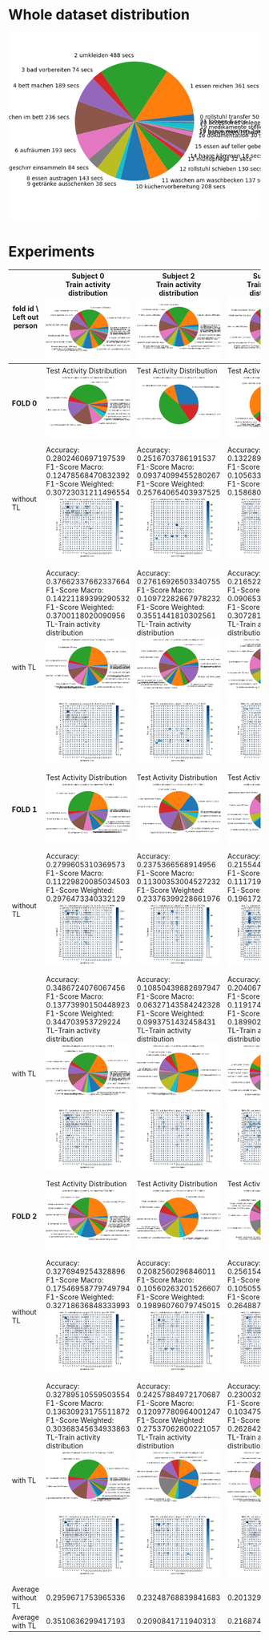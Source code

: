 # Whole dataset distribution
![activityDistribution](wholeDatasetActivityDistribution.png)
# Experiments
|fold id \ Left out person|Subject 0<br />Train activity distribution <br />![Base model train activity distribution](subject0_trainActivityDistribution.png)|Subject 2<br />Train activity distribution <br />![Base model train activity distribution](subject2_trainActivityDistribution.png)|Subject 3<br />Train activity distribution <br />![Base model train activity distribution](subject3_trainActivityDistribution.png)|Subject 4<br />Train activity distribution <br />![Base model train activity distribution](subject4_trainActivityDistribution.png)|Subject 5<br />Train activity distribution <br />![Base model train activity distribution](subject5_trainActivityDistribution.png)|Subject 6<br />Train activity distribution <br />![Base model train activity distribution](subject6_trainActivityDistribution.png)|Subject 7<br />Train activity distribution <br />![Base model train activity distribution](subject7_trainActivityDistribution.png)|Subject 8<br />Train activity distribution <br />![Base model train activity distribution](subject8_trainActivityDistribution.png)|Subject 9<br />Train activity distribution <br />![Base model train activity distribution](subject9_trainActivityDistribution.png)|Subject 10<br />Train activity distribution <br />![Base model train activity distribution](subject10_trainActivityDistribution.png)|Subject 11<br />Train activity distribution <br />![Base model train activity distribution](subject11_trainActivityDistribution.png)|Subject 12<br />Train activity distribution <br />![Base model train activity distribution](subject12_trainActivityDistribution.png)|Subject 13<br />Train activity distribution <br />![Base model train activity distribution](subject13_trainActivityDistribution.png)|
| -----------| -----------| -----------| -----------| -----------| -----------| -----------| -----------| -----------| -----------| -----------| -----------| -----------| -----------|
|**FOLD 0**|Test Activity Distribution <br />![Test activity distribution](subject0_kfold0_testActivityDistribution.png)|Test Activity Distribution <br />![Test activity distribution](subject2_kfold0_testActivityDistribution.png)|Test Activity Distribution <br />![Test activity distribution](subject3_kfold0_testActivityDistribution.png)|Test Activity Distribution <br />![Test activity distribution](subject4_kfold0_testActivityDistribution.png)|Test Activity Distribution <br />![Test activity distribution](subject5_kfold0_testActivityDistribution.png)|Test Activity Distribution <br />![Test activity distribution](subject6_kfold0_testActivityDistribution.png)|Test Activity Distribution <br />![Test activity distribution](subject7_kfold0_testActivityDistribution.png)|Test Activity Distribution <br />![Test activity distribution](subject8_kfold0_testActivityDistribution.png)|Test Activity Distribution <br />![Test activity distribution](subject9_kfold0_testActivityDistribution.png)|Test Activity Distribution <br />![Test activity distribution](subject10_kfold0_testActivityDistribution.png)|Test Activity Distribution <br />![Test activity distribution](subject11_kfold0_testActivityDistribution.png)|Test Activity Distribution <br />![Test activity distribution](subject12_kfold0_testActivityDistribution.png)|Test Activity Distribution <br />![Test activity distribution](subject13_kfold0_testActivityDistribution.png)|
|without TL|Accuracy: 0.2802460697197539<br />F1-Score Macro: 0.12478568470832392<br />F1-Score Weighted: 0.30723031211496554<br />![confusion matrix](subject0_kfold0_withoutTL_conf_matrix.png)|Accuracy: 0.2516703786191537<br />F1-Score Macro: 0.09374099455280267<br />F1-Score Weighted: 0.25764065403937525<br />![confusion matrix](subject2_kfold0_withoutTL_conf_matrix.png)|Accuracy: 0.13228941684665227<br />F1-Score Macro: 0.10563352458055353<br />F1-Score Weighted: 0.1586804198435736<br />![confusion matrix](subject3_kfold0_withoutTL_conf_matrix.png)|Accuracy: 0.4073088092933204<br />F1-Score Macro: 0.1282815663787617<br />F1-Score Weighted: 0.37943275524018455<br />![confusion matrix](subject4_kfold0_withoutTL_conf_matrix.png)|Accuracy: 0.4102259215219976<br />F1-Score Macro: 0.13032533647321148<br />F1-Score Weighted: 0.46525910233986956<br />![confusion matrix](subject5_kfold0_withoutTL_conf_matrix.png)|Accuracy: 0.1595829991980754<br />F1-Score Macro: 0.09822599062266704<br />F1-Score Weighted: 0.13643192089821743<br />![confusion matrix](subject6_kfold0_withoutTL_conf_matrix.png)|Accuracy: 0.27530606151089876<br />F1-Score Macro: 0.10473678224839571<br />F1-Score Weighted: 0.2707677598464729<br />![confusion matrix](subject7_kfold0_withoutTL_conf_matrix.png)|Accuracy: 0.2785777255362915<br />F1-Score Macro: 0.12103753237195249<br />F1-Score Weighted: 0.29572130629465343<br />![confusion matrix](subject8_kfold0_withoutTL_conf_matrix.png)|Accuracy: 0.014473684210526316<br />F1-Score Macro: 0.008424547388079058<br />F1-Score Weighted: 0.011555439670400777<br />![confusion matrix](subject9_kfold0_withoutTL_conf_matrix.png)|Accuracy: 0.3822695035460993<br />F1-Score Macro: 0.16481007414862978<br />F1-Score Weighted: 0.4172322213614579<br />![confusion matrix](subject10_kfold0_withoutTL_conf_matrix.png)|Accuracy: 0.3289425981873112<br />F1-Score Macro: 0.14063677387241946<br />F1-Score Weighted: 0.3220674627919993<br />![confusion matrix](subject11_kfold0_withoutTL_conf_matrix.png)|Accuracy: 0.27455275648046734<br />F1-Score Macro: 0.14673315008448254<br />F1-Score Weighted: 0.23883440942659692<br />![confusion matrix](subject12_kfold0_withoutTL_conf_matrix.png)|Accuracy: 0.29721669980119286<br />F1-Score Macro: 0.07892451886450429<br />F1-Score Weighted: 0.35487943414786316<br />![confusion matrix](subject13_kfold0_withoutTL_conf_matrix.png)|
|with TL|Accuracy: 0.37662337662337664<br />F1-Score Macro: 0.14221189399290532<br />F1-Score Weighted: 0.3700118020090956<br />TL-Train activity distribution <br />![TL-Train activity distribution](subject0_kfold0_TL_trainActivityDistribution.png)<br />![confusion matrix](subject0_kfold0_withTL_conf_matrix.png)|Accuracy: 0.27616926503340755<br />F1-Score Macro: 0.10972282867978232<br />F1-Score Weighted: 0.3551441810302561<br />TL-Train activity distribution <br />![TL-Train activity distribution](subject2_kfold0_TL_trainActivityDistribution.png)<br />![confusion matrix](subject2_kfold0_withTL_conf_matrix.png)|Accuracy: 0.21652267818574514<br />F1-Score Macro: 0.09065388300627342<br />F1-Score Weighted: 0.30728156677039936<br />TL-Train activity distribution <br />![TL-Train activity distribution](subject3_kfold0_TL_trainActivityDistribution.png)<br />![confusion matrix](subject3_kfold0_withTL_conf_matrix.png)|Accuracy: 0.1989351403678606<br />F1-Score Macro: 0.09173915894890813<br />F1-Score Weighted: 0.2349322639308538<br />TL-Train activity distribution <br />![TL-Train activity distribution](subject4_kfold0_TL_trainActivityDistribution.png)<br />![confusion matrix](subject4_kfold0_withTL_conf_matrix.png)|Accuracy: 0.3313515655965121<br />F1-Score Macro: 0.11452034525665813<br />F1-Score Weighted: 0.40476684170088606<br />TL-Train activity distribution <br />![TL-Train activity distribution](subject5_kfold0_TL_trainActivityDistribution.png)<br />![confusion matrix](subject5_kfold0_withTL_conf_matrix.png)|Accuracy: 0.15356856455493184<br />F1-Score Macro: 0.0883588005493263<br />F1-Score Weighted: 0.1338526955466079<br />TL-Train activity distribution <br />![TL-Train activity distribution](subject6_kfold0_TL_trainActivityDistribution.png)<br />![confusion matrix](subject6_kfold0_withTL_conf_matrix.png)|Accuracy: 0.20035831591519856<br />F1-Score Macro: 0.07410242524981162<br />F1-Score Weighted: 0.18207122083427363<br />TL-Train activity distribution <br />![TL-Train activity distribution](subject7_kfold0_TL_trainActivityDistribution.png)<br />![confusion matrix](subject7_kfold0_withTL_conf_matrix.png)|Accuracy: 0.293270643549809<br />F1-Score Macro: 0.12352396018548345<br />F1-Score Weighted: 0.25849495170183284<br />TL-Train activity distribution <br />![TL-Train activity distribution](subject8_kfold0_TL_trainActivityDistribution.png)<br />![confusion matrix](subject8_kfold0_withTL_conf_matrix.png)|Accuracy: 0.6335526315789474<br />F1-Score Macro: 0.1868155466140353<br />F1-Score Weighted: 0.6080158904244811<br />TL-Train activity distribution <br />![TL-Train activity distribution](subject9_kfold0_TL_trainActivityDistribution.png)<br />![confusion matrix](subject9_kfold0_withTL_conf_matrix.png)|Accuracy: 0.27588652482269505<br />F1-Score Macro: 0.14133731377790631<br />F1-Score Weighted: 0.23826684424947728<br />TL-Train activity distribution <br />![TL-Train activity distribution](subject10_kfold0_TL_trainActivityDistribution.png)<br />![confusion matrix](subject10_kfold0_withTL_conf_matrix.png)|Accuracy: 0.28906344410876134<br />F1-Score Macro: 0.1271869929346027<br />F1-Score Weighted: 0.3195321863034583<br />TL-Train activity distribution <br />![TL-Train activity distribution](subject11_kfold0_TL_trainActivityDistribution.png)<br />![confusion matrix](subject11_kfold0_withTL_conf_matrix.png)|Accuracy: 0.25009127418765975<br />F1-Score Macro: 0.17561679336866112<br />F1-Score Weighted: 0.2606801993183624<br />TL-Train activity distribution <br />![TL-Train activity distribution](subject12_kfold0_TL_trainActivityDistribution.png)<br />![confusion matrix](subject12_kfold0_withTL_conf_matrix.png)|Accuracy: 0.26938369781312127<br />F1-Score Macro: 0.11728484958191528<br />F1-Score Weighted: 0.2779278367208703<br />TL-Train activity distribution <br />![TL-Train activity distribution](subject13_kfold0_TL_trainActivityDistribution.png)<br />![confusion matrix](subject13_kfold0_withTL_conf_matrix.png)|
|**FOLD 1**|Test Activity Distribution <br />![Test activity distribution](subject0_kfold1_testActivityDistribution.png)|Test Activity Distribution <br />![Test activity distribution](subject2_kfold1_testActivityDistribution.png)|Test Activity Distribution <br />![Test activity distribution](subject3_kfold1_testActivityDistribution.png)|Test Activity Distribution <br />![Test activity distribution](subject4_kfold1_testActivityDistribution.png)|Test Activity Distribution <br />![Test activity distribution](subject5_kfold1_testActivityDistribution.png)|Test Activity Distribution <br />![Test activity distribution](subject6_kfold1_testActivityDistribution.png)|Test Activity Distribution <br />![Test activity distribution](subject7_kfold1_testActivityDistribution.png)|Test Activity Distribution <br />![Test activity distribution](subject8_kfold1_testActivityDistribution.png)|Test Activity Distribution <br />![Test activity distribution](subject9_kfold1_testActivityDistribution.png)|Test Activity Distribution <br />![Test activity distribution](subject10_kfold1_testActivityDistribution.png)|Test Activity Distribution <br />![Test activity distribution](subject11_kfold1_testActivityDistribution.png)|Test Activity Distribution <br />![Test activity distribution](subject12_kfold1_testActivityDistribution.png)|Test Activity Distribution <br />![Test activity distribution](subject13_kfold1_testActivityDistribution.png)|
|without TL|Accuracy: 0.2799605310369573<br />F1-Score Macro: 0.11229820085034503<br />F1-Score Weighted: 0.2976473340332129<br />![confusion matrix](subject0_kfold1_withoutTL_conf_matrix.png)|Accuracy: 0.2375366568914956<br />F1-Score Macro: 0.11300353004527232<br />F1-Score Weighted: 0.23376399228661976<br />![confusion matrix](subject2_kfold1_withoutTL_conf_matrix.png)|Accuracy: 0.21554414577670392<br />F1-Score Macro: 0.11171972332579977<br />F1-Score Weighted: 0.1961727069067015<br />![confusion matrix](subject3_kfold1_withoutTL_conf_matrix.png)|Accuracy: 0.21368798565451286<br />F1-Score Macro: 0.10691665347631468<br />F1-Score Weighted: 0.2337224030714221<br />![confusion matrix](subject4_kfold1_withoutTL_conf_matrix.png)|Accuracy: 0.17001545595054096<br />F1-Score Macro: 0.06538572793811304<br />F1-Score Weighted: 0.12005915182792025<br />![confusion matrix](subject5_kfold1_withoutTL_conf_matrix.png)|Accuracy: 0.233682514101531<br />F1-Score Macro: 0.11024098993975628<br />F1-Score Weighted: 0.2877141955173493<br />![confusion matrix](subject6_kfold1_withoutTL_conf_matrix.png)|Accuracy: 0.24153406772745817<br />F1-Score Macro: 0.09795159100307155<br />F1-Score Weighted: 0.26027610437914556<br />![confusion matrix](subject7_kfold1_withoutTL_conf_matrix.png)|Accuracy: 0.2702523240371846<br />F1-Score Macro: 0.1368282054939064<br />F1-Score Weighted: 0.3182545345374046<br />![confusion matrix](subject8_kfold1_withoutTL_conf_matrix.png)|Accuracy: 0.10214318285453716<br />F1-Score Macro: 0.06307527365484036<br />F1-Score Weighted: 0.07414167793591322<br />![confusion matrix](subject9_kfold1_withoutTL_conf_matrix.png)|Accuracy: 0.19991055456171736<br />F1-Score Macro: 0.13998317434323707<br />F1-Score Weighted: 0.17340160873883123<br />![confusion matrix](subject10_kfold1_withoutTL_conf_matrix.png)|Accuracy: 0.2681333461427611<br />F1-Score Macro: 0.12766707582124978<br />F1-Score Weighted: 0.24772149368737112<br />![confusion matrix](subject11_kfold1_withoutTL_conf_matrix.png)|Accuracy: 0.2063469270534176<br />F1-Score Macro: 0.1013782200220102<br />F1-Score Weighted: 0.18344789177754406<br />![confusion matrix](subject12_kfold1_withoutTL_conf_matrix.png)|Accuracy: 0.3471264367816092<br />F1-Score Macro: 0.1083430041583096<br />F1-Score Weighted: 0.3389019740248077<br />![confusion matrix](subject13_kfold1_withoutTL_conf_matrix.png)|
|with TL|Accuracy: 0.3486724076067456<br />F1-Score Macro: 0.13773990150448923<br />F1-Score Weighted: 0.344703953729224<br />TL-Train activity distribution <br />![TL-Train activity distribution](subject0_kfold1_TL_trainActivityDistribution.png)<br />![confusion matrix](subject0_kfold1_withTL_conf_matrix.png)|Accuracy: 0.10850439882697947<br />F1-Score Macro: 0.06327143584242328<br />F1-Score Weighted: 0.0993751432458431<br />TL-Train activity distribution <br />![TL-Train activity distribution](subject2_kfold1_TL_trainActivityDistribution.png)<br />![confusion matrix](subject2_kfold1_withTL_conf_matrix.png)|Accuracy: 0.20406725057887848<br />F1-Score Macro: 0.11917482787634477<br />F1-Score Weighted: 0.18990253035947952<br />TL-Train activity distribution <br />![TL-Train activity distribution](subject3_kfold1_TL_trainActivityDistribution.png)<br />![confusion matrix](subject3_kfold1_withTL_conf_matrix.png)|Accuracy: 0.15092647937836223<br />F1-Score Macro: 0.03945567565405139<br />F1-Score Weighted: 0.14039537586086173<br />TL-Train activity distribution <br />![TL-Train activity distribution](subject4_kfold1_TL_trainActivityDistribution.png)<br />![confusion matrix](subject4_kfold1_withTL_conf_matrix.png)|Accuracy: 0.20749613601236477<br />F1-Score Macro: 0.10213100487719655<br />F1-Score Weighted: 0.16067298519899476<br />TL-Train activity distribution <br />![TL-Train activity distribution](subject5_kfold1_TL_trainActivityDistribution.png)<br />![confusion matrix](subject5_kfold1_withTL_conf_matrix.png)|Accuracy: 0.3424657534246575<br />F1-Score Macro: 0.13130073420017166<br />F1-Score Weighted: 0.4011023648453378<br />TL-Train activity distribution <br />![TL-Train activity distribution](subject6_kfold1_TL_trainActivityDistribution.png)<br />![confusion matrix](subject6_kfold1_withTL_conf_matrix.png)|Accuracy: 0.2782537739698082<br />F1-Score Macro: 0.10060822810127912<br />F1-Score Weighted: 0.28426378931203417<br />TL-Train activity distribution <br />![TL-Train activity distribution](subject7_kfold1_TL_trainActivityDistribution.png)<br />![confusion matrix](subject7_kfold1_withTL_conf_matrix.png)|Accuracy: 0.2699203187250996<br />F1-Score Macro: 0.11929576127042629<br />F1-Score Weighted: 0.3058207384753719<br />TL-Train activity distribution <br />![TL-Train activity distribution](subject8_kfold1_TL_trainActivityDistribution.png)<br />![confusion matrix](subject8_kfold1_withTL_conf_matrix.png)|Accuracy: 0.7364341085271318<br />F1-Score Macro: 0.22304660233586382<br />F1-Score Weighted: 0.7623180854457937<br />TL-Train activity distribution <br />![TL-Train activity distribution](subject9_kfold1_TL_trainActivityDistribution.png)<br />![confusion matrix](subject9_kfold1_withTL_conf_matrix.png)|Accuracy: 0.17531305903398928<br />F1-Score Macro: 0.09884389539145393<br />F1-Score Weighted: 0.17327805448189837<br />TL-Train activity distribution <br />![TL-Train activity distribution](subject10_kfold1_TL_trainActivityDistribution.png)<br />![confusion matrix](subject10_kfold1_withTL_conf_matrix.png)|Accuracy: 0.2571812854260736<br />F1-Score Macro: 0.12080333620826103<br />F1-Score Weighted: 0.2290792970094824<br />TL-Train activity distribution <br />![TL-Train activity distribution](subject11_kfold1_TL_trainActivityDistribution.png)<br />![confusion matrix](subject11_kfold1_withTL_conf_matrix.png)|Accuracy: 0.1747558874210224<br />F1-Score Macro: 0.10942218742181416<br />F1-Score Weighted: 0.15613865429292975<br />TL-Train activity distribution <br />![TL-Train activity distribution](subject12_kfold1_TL_trainActivityDistribution.png)<br />![confusion matrix](subject12_kfold1_withTL_conf_matrix.png)|Accuracy: 0.32490421455938695<br />F1-Score Macro: 0.14434862989585348<br />F1-Score Weighted: 0.3038343921499012<br />TL-Train activity distribution <br />![TL-Train activity distribution](subject13_kfold1_TL_trainActivityDistribution.png)<br />![confusion matrix](subject13_kfold1_withTL_conf_matrix.png)|
|**FOLD 2**|Test Activity Distribution <br />![Test activity distribution](subject0_kfold2_testActivityDistribution.png)|Test Activity Distribution <br />![Test activity distribution](subject2_kfold2_testActivityDistribution.png)|Test Activity Distribution <br />![Test activity distribution](subject3_kfold2_testActivityDistribution.png)|Test Activity Distribution <br />![Test activity distribution](subject4_kfold2_testActivityDistribution.png)|Test Activity Distribution <br />![Test activity distribution](subject5_kfold2_testActivityDistribution.png)|Test Activity Distribution <br />![Test activity distribution](subject6_kfold2_testActivityDistribution.png)|Test Activity Distribution <br />![Test activity distribution](subject7_kfold2_testActivityDistribution.png)|Test Activity Distribution <br />![Test activity distribution](subject8_kfold2_testActivityDistribution.png)|Test Activity Distribution <br />![Test activity distribution](subject9_kfold2_testActivityDistribution.png)|Test Activity Distribution <br />![Test activity distribution](subject10_kfold2_testActivityDistribution.png)|Test Activity Distribution <br />![Test activity distribution](subject11_kfold2_testActivityDistribution.png)|Test Activity Distribution <br />![Test activity distribution](subject12_kfold2_testActivityDistribution.png)|Test Activity Distribution <br />![Test activity distribution](subject13_kfold2_testActivityDistribution.png)|
|without TL|Accuracy: 0.3276949254328896<br />F1-Score Macro: 0.17546958779749794<br />F1-Score Weighted: 0.32718636848333993<br />![confusion matrix](subject0_kfold2_withoutTL_conf_matrix.png)|Accuracy: 0.2082560296846011<br />F1-Score Macro: 0.10560263201526607<br />F1-Score Weighted: 0.19896076079745015<br />![confusion matrix](subject2_kfold2_withoutTL_conf_matrix.png)|Accuracy: 0.2561542669584245<br />F1-Score Macro: 0.10505512738076048<br />F1-Score Weighted: 0.2648878845931011<br />![confusion matrix](subject3_kfold2_withoutTL_conf_matrix.png)|Accuracy: 0.32221638655462187<br />F1-Score Macro: 0.14718266810489367<br />F1-Score Weighted: 0.28956281268550144<br />![confusion matrix](subject4_kfold2_withoutTL_conf_matrix.png)|Accuracy: 0.21402550091074682<br />F1-Score Macro: 0.13640189100578257<br />F1-Score Weighted: 0.2187249100174497<br />![confusion matrix](subject5_kfold2_withoutTL_conf_matrix.png)|Accuracy: 0.2679282868525896<br />F1-Score Macro: 0.07323088118124788<br />F1-Score Weighted: 0.24601020906277646<br />![confusion matrix](subject6_kfold2_withoutTL_conf_matrix.png)|Accuracy: 0.297719087635054<br />F1-Score Macro: 0.09875022331880792<br />F1-Score Weighted: 0.270133328237841<br />![confusion matrix](subject7_kfold2_withoutTL_conf_matrix.png)|Accuracy: 0.30185773414188083<br />F1-Score Macro: 0.1442636544745196<br />F1-Score Weighted: 0.32616420021911907<br />![confusion matrix](subject8_kfold2_withoutTL_conf_matrix.png)|Accuracy: 0.22871664548919948<br />F1-Score Macro: 0.06577533507175568<br />F1-Score Weighted: 0.233294995476206<br />![confusion matrix](subject9_kfold2_withoutTL_conf_matrix.png)|Accuracy: 0.12026458208057728<br />F1-Score Macro: 0.10701351570953631<br />F1-Score Weighted: 0.11636407820271825<br />![confusion matrix](subject10_kfold2_withoutTL_conf_matrix.png)|Accuracy: 0.2943308309603935<br />F1-Score Macro: 0.11218020857509428<br />F1-Score Weighted: 0.2685183285521821<br />![confusion matrix](subject11_kfold2_withoutTL_conf_matrix.png)|Accuracy: 0.2618104667609618<br />F1-Score Macro: 0.12327545422395669<br />F1-Score Weighted: 0.22841718117309934<br />![confusion matrix](subject12_kfold2_withoutTL_conf_matrix.png)|Accuracy: 0.12648221343873517<br />F1-Score Macro: 0.07622424310899246<br />F1-Score Weighted: 0.11948255437109317<br />![confusion matrix](subject13_kfold2_withoutTL_conf_matrix.png)|
|with TL|Accuracy: 0.32789510559503554<br />F1-Score Macro: 0.13630923175511872<br />F1-Score Weighted: 0.30368345634933863<br />TL-Train activity distribution <br />![TL-Train activity distribution](subject0_kfold2_TL_trainActivityDistribution.png)<br />![confusion matrix](subject0_kfold2_withTL_conf_matrix.png)|Accuracy: 0.24257884972170687<br />F1-Score Macro: 0.12097780964001247<br />F1-Score Weighted: 0.27537062800221057<br />TL-Train activity distribution <br />![TL-Train activity distribution](subject2_kfold2_TL_trainActivityDistribution.png)<br />![confusion matrix](subject2_kfold2_withTL_conf_matrix.png)|Accuracy: 0.2300328227571116<br />F1-Score Macro: 0.10347565697968368<br />F1-Score Weighted: 0.26284266930677974<br />TL-Train activity distribution <br />![TL-Train activity distribution](subject3_kfold2_TL_trainActivityDistribution.png)<br />![confusion matrix](subject3_kfold2_withTL_conf_matrix.png)|Accuracy: 0.24527310924369747<br />F1-Score Macro: 0.12712000952190072<br />F1-Score Weighted: 0.2325750864374053<br />TL-Train activity distribution <br />![TL-Train activity distribution](subject4_kfold2_TL_trainActivityDistribution.png)<br />![confusion matrix](subject4_kfold2_withTL_conf_matrix.png)|Accuracy: 0.0942622950819672<br />F1-Score Macro: 0.08226674792305758<br />F1-Score Weighted: 0.08009825783469957<br />TL-Train activity distribution <br />![TL-Train activity distribution](subject5_kfold2_TL_trainActivityDistribution.png)<br />![confusion matrix](subject5_kfold2_withTL_conf_matrix.png)|Accuracy: 0.13579017264276227<br />F1-Score Macro: 0.04653556643893114<br />F1-Score Weighted: 0.16512933704886998<br />TL-Train activity distribution <br />![TL-Train activity distribution](subject6_kfold2_TL_trainActivityDistribution.png)<br />![confusion matrix](subject6_kfold2_withTL_conf_matrix.png)|Accuracy: 0.2421968787515006<br />F1-Score Macro: 0.1399201862353842<br />F1-Score Weighted: 0.22741829750322734<br />TL-Train activity distribution <br />![TL-Train activity distribution](subject7_kfold2_TL_trainActivityDistribution.png)<br />![confusion matrix](subject7_kfold2_withTL_conf_matrix.png)|Accuracy: 0.27249975936086246<br />F1-Score Macro: 0.10759250257880072<br />F1-Score Weighted: 0.2937240693725571<br />TL-Train activity distribution <br />![TL-Train activity distribution](subject8_kfold2_TL_trainActivityDistribution.png)<br />![confusion matrix](subject8_kfold2_withTL_conf_matrix.png)|Accuracy: 0.17852604828462515<br />F1-Score Macro: 0.09567975702899338<br />F1-Score Weighted: 0.16609415854487528<br />TL-Train activity distribution <br />![TL-Train activity distribution](subject9_kfold2_TL_trainActivityDistribution.png)<br />![confusion matrix](subject9_kfold2_withTL_conf_matrix.png)|Accuracy: 0.06133493686109441<br />F1-Score Macro: 0.057798258451789035<br />F1-Score Weighted: 0.05158624433504913<br />TL-Train activity distribution <br />![TL-Train activity distribution](subject10_kfold2_TL_trainActivityDistribution.png)<br />![confusion matrix](subject10_kfold2_withTL_conf_matrix.png)|Accuracy: 0.2609370955216153<br />F1-Score Macro: 0.1001873462672068<br />F1-Score Weighted: 0.2288617701339692<br />TL-Train activity distribution <br />![TL-Train activity distribution](subject11_kfold2_TL_trainActivityDistribution.png)<br />![confusion matrix](subject11_kfold2_withTL_conf_matrix.png)|Accuracy: 0.19193776520509193<br />F1-Score Macro: 0.110134660057487<br />F1-Score Weighted: 0.19330893902484866<br />TL-Train activity distribution <br />![TL-Train activity distribution](subject12_kfold2_TL_trainActivityDistribution.png)<br />![confusion matrix](subject12_kfold2_withTL_conf_matrix.png)|Accuracy: 0.21936758893280633<br />F1-Score Macro: 0.11313956265774198<br />F1-Score Weighted: 0.22967364847798552<br />TL-Train activity distribution <br />![TL-Train activity distribution](subject13_kfold2_TL_trainActivityDistribution.png)<br />![confusion matrix](subject13_kfold2_withTL_conf_matrix.png)|
|Average without TL|0.2959671753965336|0.23248768839841683|0.2013292765272602|0.3144043938341517|0.26475562612776177|0.22039793338406533|0.2715197389578036|0.2835625945717857|0.11511117085142099|0.23414821339613132|0.2971355917634886|0.24757005009828226|0.2569417833405124|
|Average with TL|0.3510636299417193|0.2090841711940313|0.21687425050724507|0.19837824299664011|0.21103666556361467|0.21060816354078385|0.2402696562121691|0.2785635738785903|0.516170929463568|0.17084484023925958|0.26906060835215007|0.2055949756045914|0.27121850043510487|
